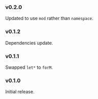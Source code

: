 ### v0.2.0
   Updated to use `mod` rather than `namespace`.

### v0.1.2
   Dependencies update.

### v0.1.1
   Swapped `let*` to `forM`.

### v0.1.0
   Initial release.
